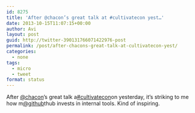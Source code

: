 ```yaml
---
id: 8275
title: 'After @chacon’s great talk at #cultivatecon yest…'
date: 2013-10-15T11:07:15+00:00
author: Avi
layout: post
guid: http://twitter-390131766071422976-post
permalink: /post/after-chacons-great-talk-at-cultivatecon-yest/
categories:
  - none
tags:
  - micro
  - tweet
format: status
---
```

After [@chacon](http://twitter.com/chacon)’s great talk a[#cultivatecon](http://twitter.com/search?q=%23cultivatecon)on yesterday, it’s striking to me how m[@github](http://twitter.com/github)thub invests in internal tools. Kind of inspiring.